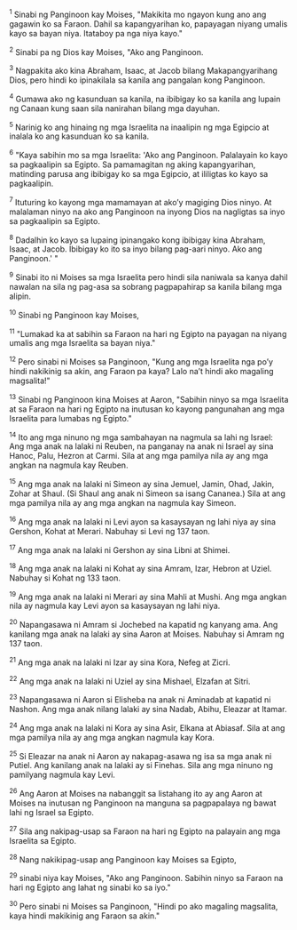<sup>1</sup>
Sinabi ng Panginoon kay Moises, "Makikita mo ngayon kung ano ang gagawin ko sa Faraon. Dahil sa kapangyarihan ko, papayagan niyang umalis kayo sa bayan niya. Itataboy pa nga niya kayo." 

<sup>2</sup>
Sinabi pa ng Dios kay Moises, "Ako ang Panginoon. 

<sup>3</sup>
Nagpakita ako kina Abraham, Isaac, at Jacob bilang Makapangyarihang Dios, pero hindi ko ipinakilala sa kanila ang pangalan kong Panginoon. 

<sup>4</sup>
Gumawa ako ng kasunduan sa kanila, na ibibigay ko sa kanila ang lupain ng Canaan kung saan sila nanirahan bilang mga dayuhan. 

<sup>5</sup>
Narinig ko ang hinaing ng mga Israelita na inaalipin ng mga Egipcio at inalala ko ang kasunduan ko sa kanila. 

<sup>6</sup>
"Kaya sabihin mo sa mga Israelita: 'Ako ang Panginoon. Palalayain ko kayo sa pagkaalipin sa Egipto. Sa pamamagitan ng aking kapangyarihan, matinding parusa ang ibibigay ko sa mga Egipcio, at ililigtas ko kayo sa pagkaalipin. 

<sup>7</sup>
Ituturing ko kayong mga mamamayan at akoʼy magiging Dios ninyo. At malalaman ninyo na ako ang Panginoon na inyong Dios na nagligtas sa inyo sa pagkaalipin sa Egipto. 

<sup>8</sup>
Dadalhin ko kayo sa lupaing ipinangako kong ibibigay kina Abraham, Isaac, at Jacob. Ibibigay ko ito sa inyo bilang pag-aari ninyo. Ako ang Panginoon.' " 

<sup>9</sup>
Sinabi ito ni Moises sa mga Israelita pero hindi sila naniwala sa kanya dahil nawalan na sila ng pag-asa sa sobrang pagpapahirap sa kanila bilang mga alipin. 

<sup>10</sup>
Sinabi ng Panginoon kay Moises, 

<sup>11</sup>
"Lumakad ka at sabihin sa Faraon na hari ng Egipto na payagan na niyang umalis ang mga Israelita sa bayan niya." 

<sup>12</sup>
Pero sinabi ni Moises sa Panginoon, "Kung ang mga Israelita nga poʼy hindi nakikinig sa akin, ang Faraon pa kaya? Lalo naʼt hindi ako magaling magsalita!" 

<sup>13</sup>
Sinabi ng Panginoon kina Moises at Aaron, "Sabihin ninyo sa mga Israelita at sa Faraon na hari ng Egipto na inutusan ko kayong pangunahan ang mga Israelita para lumabas ng Egipto." 

<sup>14</sup>
Ito ang mga ninuno ng mga sambahayan na nagmula sa lahi ng Israel: Ang mga anak na lalaki ni Reuben, na panganay na anak ni Israel ay sina Hanoc, Palu, Hezron at Carmi. Sila at ang mga pamilya nila ay ang mga angkan na nagmula kay Reuben. 

<sup>15</sup>
Ang mga anak na lalaki ni Simeon ay sina Jemuel, Jamin, Ohad, Jakin, Zohar at Shaul. (Si Shaul ang anak ni Simeon sa isang Cananea.) Sila at ang mga pamilya nila ay ang mga angkan na nagmula kay Simeon. 

<sup>16</sup>
Ang mga anak na lalaki ni Levi ayon sa kasaysayan ng lahi niya ay sina Gershon, Kohat at Merari. Nabuhay si Levi ng 137 taon. 

<sup>17</sup>
Ang mga anak na lalaki ni Gershon ay sina Libni at Shimei. 

<sup>18</sup>
Ang mga anak na lalaki ni Kohat ay sina Amram, Izar, Hebron at Uziel. Nabuhay si Kohat ng 133 taon. 

<sup>19</sup>
Ang mga anak na lalaki ni Merari ay sina Mahli at Mushi. Ang mga angkan nila ay nagmula kay Levi ayon sa kasaysayan ng lahi niya. 

<sup>20</sup>
Napangasawa ni Amram si Jochebed na kapatid ng kanyang ama. Ang kanilang mga anak na lalaki ay sina Aaron at Moises. Nabuhay si Amram ng 137 taon. 

<sup>21</sup>
Ang mga anak na lalaki ni Izar ay sina Kora, Nefeg at Zicri. 

<sup>22</sup>
Ang mga anak na lalaki ni Uziel ay sina Mishael, Elzafan at Sitri. 

<sup>23</sup>
Napangasawa ni Aaron si Elisheba na anak ni Aminadab at kapatid ni Nashon. Ang mga anak nilang lalaki ay sina Nadab, Abihu, Eleazar at Itamar. 

<sup>24</sup>
Ang mga anak na lalaki ni Kora ay sina Asir, Elkana at Abiasaf. Sila at ang mga pamilya nila ay ang mga angkan nagmula kay Kora. 

<sup>25</sup>
Si Eleazar na anak ni Aaron ay nakapag-asawa ng isa sa mga anak ni Putiel. Ang kanilang anak na lalaki ay si Finehas. Sila ang mga ninuno ng pamilyang nagmula kay Levi. 

<sup>26</sup>
Ang Aaron at Moises na nabanggit sa listahang ito ay ang Aaron at Moises na inutusan ng Panginoon na manguna sa pagpapalaya ng bawat lahi ng Israel sa Egipto. 

<sup>27</sup>
Sila ang nakipag-usap sa Faraon na hari ng Egipto na palayain ang mga Israelita sa Egipto.

<sup>28</sup>
Nang nakikipag-usap ang Panginoon kay Moises sa Egipto, 

<sup>29</sup>
sinabi niya kay Moises, "Ako ang Panginoon. Sabihin ninyo sa Faraon na hari ng Egipto ang lahat ng sinabi ko sa iyo." 

<sup>30</sup>
Pero sinabi ni Moises sa Panginoon, "Hindi po ako magaling magsalita, kaya hindi makikinig ang Faraon sa akin."